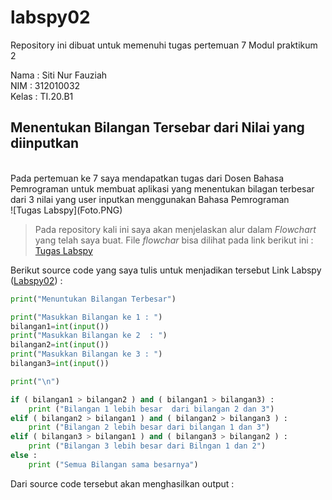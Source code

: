 # labspy02
Repository ini dibuat untuk memenuhi tugas pertemuan 7 Modul praktikum 2 <br>

Nama    : Siti Nur Fauziah<br>
NIM     : 312010032<br>
Kelas   : TI.20.B1<br>


## Menentukan Bilangan Tersebar  dari Nilai yang diinputkan
<br>
Pada pertemuan ke 7 saya mendapatkan tugas dari Dosen Bahasa Pemrograman untuk membuat aplikasi yang menentukan bilagan terbesar dari 3 nilai yang user inputkan menggunakan Bahasa Pemrograman<br>
![Tugas Labspy](Foto.PNG) <br>

> Pada repository kali ini saya akan menjelaskan alur dalam *Flowchart* yang telah saya buat. File *flowchar* bisa dilihat pada link berikut ini :<br>
[Tugas Labspy](link)<br>

Berikut source code yang saya tulis untuk menjadikan tersebut Link Labspy ([Labspy02](link.py)) : <br>

```python
print("Menuntukan Bilangan Terbesar")

print("Masukkan Bilangan ke 1 : ")
bilangan1=int(input())
print("Masukkan Bilangan ke 2  : ")
bilangan2=int(input())
print("Masukkan Bilangan ke 3 : ")
bilangan3=int(input())

print("\n")

if ( bilangan1 > bilangan2 ) and ( bilangan1 > bilangan3) :
    print ("Bilangan 1 lebih besar  dari bilangan 2 dan 3")
elif ( bilangan2 > bilangan1 ) and ( bilangan2 > bilangan3 ) :
    print ("Bilangan 2 lebih besar dari bilangan 1 dan 3")
elif ( bilangan3 > bilangan1 ) and ( bilangan3 > bilangan2 ) :
    print ("Bilangan 3 lebih besar dari Bilngan 1 dan 2")
else :
    print ("Semua Bilangan sama besarnya")
```
Dari source code tersebut akan menghasilkan output :<br>

